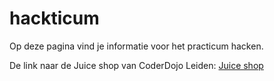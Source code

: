 # hackticum
Op deze pagina vind je informatie voor het practicum hacken.

De link naar de Juice shop van CoderDojo Leiden: [Juice shop](https://demo.owasp-juice.shop/)

